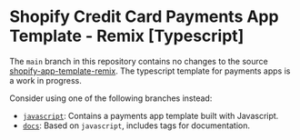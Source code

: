 # Shopify Credit Card Payments App Template - Remix [Typescript]

The `main` branch in this repository contains no changes to the source [shopify-app-template-remix](https://github.com/Shopify/shopify-app-template-remix). The typescript template for payments apps is a work in progress.

Consider using one of the following branches instead:

- [`javascript`](https://github.com/Shopify/example-app--credit-card-payments-app-template--remix/tree/javascript): Contains a payments app template built with Javascript.
- [`docs`](https://github.com/Shopify/example-app--credit-card-payments-app-template--remix/tree/docs): Based on `javascript`, includes tags for documentation.